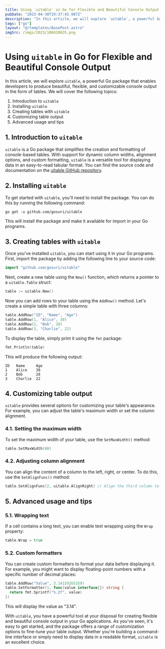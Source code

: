 ```yaml
---
title: Using `uitable` in Go for Flexible and Beautiful Console Output
pubDate: "2023-04-30T19:37:45.987Z"
description: "In this article, we will explore `uitable`, a powerful Go package that enables developers to produce beautiful, flexible, and customizable console output in the form of tables."
tags: ["go"]
layout: "@/templates/BasePost.astro"
imgSrc: /imgs/2023/186810635.png
---
```

# Using `uitable` in Go for Flexible and Beautiful Console Output

In this article, we will explore `uitable`, a powerful Go package that enables developers to produce beautiful, flexible, and customizable console output in the form of tables. We will cover the following topics:

1. Introduction to `uitable`
2. Installing `uitable`
3. Creating tables with `uitable`
4. Customizing table output
5. Advanced usage and tips

## 1. Introduction to `uitable`

`uitable` is a Go package that simplifies the creation and formatting of console-based tables. With support for dynamic column widths, alignment options, and custom formatting, `uitable` is a versatile tool for displaying data in an easy-to-read tabular format. You can find the source code and documentation on the [uitable GitHub repository](https://github.com/gosuri/uitable).

## 2. Installing `uitable`

To get started with `uitable`, you'll need to install the package. You can do this by running the following command:

```
go get -u github.com/gosuri/uitable
```

This will install the package and make it available for import in your Go programs.

## 3. Creating tables with `uitable`

Once you've installed `uitable`, you can start using it in your Go programs. First, import the package by adding the following line to your source code:

```go
import "github.com/gosuri/uitable"
```

Next, create a new table using the `New()` function, which returns a pointer to a `uitable.Table` struct:

```go
table := uitable.New()
```

Now you can add rows to your table using the `AddRow()` method. Let's create a simple table with three columns:

```go
table.AddRow("ID", "Name", "Age")
table.AddRow(1, "Alice", 30)
table.AddRow(2, "Bob", 28)
table.AddRow(3, "Charlie", 22)
```

To display the table, simply print it using the `fmt` package:

```go
fmt.Println(table)
```

This will produce the following output:

```
ID   Name     Age
1    Alice    30
2    Bob      28
3    Charlie  22
```

## 4. Customizing table output

`uitable` provides several options for customizing your table's appearance. For example, you can adjust the table's maximum width or set the column alignment.

### 4.1. Setting the maximum width

To set the maximum width of your table, use the `SetMaxWidth()` method:

```go
table.SetMaxWidth(80)
```

### 4.2. Adjusting column alignment

You can align the content of a column to the left, right, or center. To do this, use the `SetAlignFunc()` method:

```go
table.SetAlignFunc(2, uitable.AlignRight) // Align the third column to the right
```

## 5. Advanced usage and tips

### 5.1. Wrapping text

If a cell contains a long text, you can enable text wrapping using the `Wrap` property:

```go
table.Wrap = true
```

### 5.2. Custom formatters

You can create custom formatters to format your data before displaying it. For example, you might want to display floating-point numbers with a specific number of decimal places:

```go
table.AddRow("Value", 3.14159265359)
table.SetFormatter(1, func(value interface{}) string {
  return fmt.Sprintf("%.2f", value)
})
```

This will display the value as "3.14".

With `uitable`, you have a powerful tool at your disposal for creating flexible and beautiful console output in your Go applications. As you've seen, it's easy to get started, and the package offers a range of customization options to fine-tune your table output. Whether you're building a command-line interface or simply need to display data in a readable format, `uitable` is an excellent choice.
